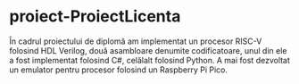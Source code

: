 # proiect-ProiectLicenta
În cadrul proiectului de diplomă am implementat un procesor RISC-V folosind HDL Verilog, două asambloare denumite codificatoare, unul din ele a fost implementat folosind C#, celălalt folosind Python. A mai fost dezvoltat un emulator pentru procesor folosind un Raspberry Pi Pico.
